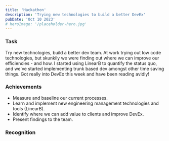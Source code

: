 ```yaml
---
title: 'Hackathon'
description: 'Trying new technologies to build a better DevEx'
pubDate: 'Oct 10 2023'
# heroImage: '/placeholder-hero.jpg'
---
```


### Task

Try new technologies, build a better dev team. At work trying out low code technologies, but skunkily we were finding out where we can improve our efficiencies - and how. I started using LinearB to quantify the status quo, and we've started implementing trunk based dev amongst other time saving things.
Got really into DevEx this week and have been reading avidly!

### Achievements

- Measure and baseline our current processes. 
- Learn and implement new engineering management technologies and tools (LinearB).
- Identify where we can add value to clients and improve DevEx.
- Present findings to the team.

### Recognition
